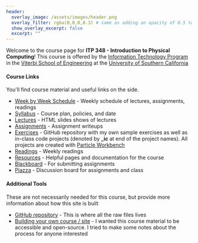 ```yaml
---
header:
  overlay_image: /assets/images/header.png
  overlay_filter: rgba(0,0,0,0.3) # same as adding an opacity of 0.5 to a black background
  show_overlay_excerpt: false
  excerpt: ""
---
```



Welcome to the course page for **ITP 348 - Introduction to Physical Computing**! This course is offered by the [Information Technology Program](https://itp.usc.edu/) in the [Viterbi School of Engineering](https://viterbischool.usc.edu/) at the [University of Southern California](https://www.usc.edu)


#### Course Links

You'll find course material and useful links on the side. 

- [Week by Week Schedule](schedule.md) - Weekly schedule of lectures, assignments, readings
- [Syllabus](itp348_syllabus.md) - Course plan, policies, and date
- [Lectures](lectures.html) - HTML slides shows of lectures
- [Assignments](assignments.html) - Assignment writeups
- [Exercises](https://github.com/reparke/ITP348-Physical-Computing/tree/master/_exercises) - GitHub repository with my own sample exercises as well as in-class code projects (denoted by **_ic** at end of the project names). All projects are created with [Particle Workbench](https://www.particle.io/workbench/)
- [Readings](readings.md) - Weekly readings
- [Resources](resources.md) - Helpful pages and documentation for the course
- [Blackboard](https://blackboard.usc.edu) - For submitting assignments
- [Piazza](piazza.com/usc/fall2020/itp348/home) - Discussion board for assignments and class



#### Additional Tools

These are not necessarily needed for this course, but provide more information about how this site is built

- [GitHub repository](https://github.com/reparke/ITP348-Physical-Computing) - This is where all the raw files lives
- [Building your own course / site](https://robparke.com/2019/08/21/creating-accessible-open-educational-resources/) - I wanted this course material to be accessible and open-source. I tried to make some notes about the process for anyone interested
